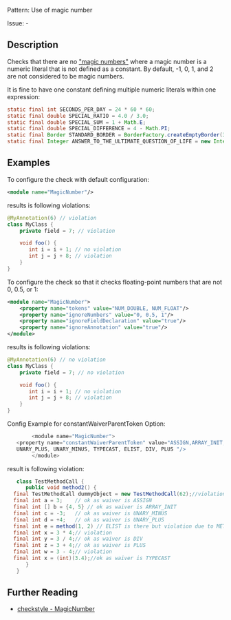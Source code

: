 Pattern: Use of magic number

Issue: -

## Description

Checks that there are no ["magic numbers"](https://en.wikipedia.org/wiki/Magic_number_%28programming%29) where a magic number is a numeric literal that is not defined as a constant. By default, -1, 0, 1, and 2 are not considered to be magic numbers. 

It is fine to have one constant defining multiple numeric literals within one expression: 


```java
static final int SECONDS_PER_DAY = 24 * 60 * 60;
static final double SPECIAL_RATIO = 4.0 / 3.0;
static final double SPECIAL_SUM = 1 + Math.E;
static final double SPECIAL_DIFFERENCE = 4 - Math.PI;
static final Border STANDARD_BORDER = BorderFactory.createEmptyBorder(3, 3, 3, 3);
static final Integer ANSWER_TO_THE_ULTIMATE_QUESTION_OF_LIFE = new Integer(42);
```
 

## Examples

To configure the check with default configuration: 


```xml
<module name="MagicNumber"/>
```
        

results is following violations: 


```java
@MyAnnotation(6) // violation
class MyClass {
    private field = 7; // violation
```

```java
    void foo() {
       int i = i + 1; // no violation
       int j = j + 8; // violation
    }
}
```
        

To configure the check so that it checks floating-point numbers that are not 0, 0.5, or 1: 


```xml
<module name="MagicNumber">
    <property name="tokens" value="NUM_DOUBLE, NUM_FLOAT"/>
    <property name="ignoreNumbers" value="0, 0.5, 1"/>
    <property name="ignoreFieldDeclaration" value="true"/>
    <property name="ignoreAnnotation" value="true"/>
</module>
```
        

results is following violations: 


```java
@MyAnnotation(6) // no violation
class MyClass {
    private field = 7; // no violation
```

```java
    void foo() {
       int i = i + 1; // no violation
       int j = j + 8; // violation
    }
}
```
        

Config Example for constantWaiverParentToken Option: 


```java
        <module name="MagicNumber">
   <property name="constantWaiverParentToken" value="ASSIGN,ARRAY_INIT,EXPR,
   UNARY_PLUS, UNARY_MINUS, TYPECAST, ELIST, DIV, PLUS "/>
        </module>
```
        

result is following violation:


```java
   class TestMethodCall {
      public void method2() {
  final TestMethodCall dummyObject = new TestMethodCall(62);//violation
  final int a = 3;    // ok as waiver is ASSIGN
  final int [] b = {4, 5} // ok as waiver is ARRAY_INIT
  final int c = -3;   // ok as waiver is UNARY_MINUS
  final int d = +4;   // ok as waiver is UNARY_PLUS
  final int e = method(1, 2) // ELIST is there but violation due to METHOD_CALL
  final int x = 3 * 4;// violation
  final int y = 3 / 4;// ok as waiver is DIV
  final int z = 3 + 4;// ok as waiver is PLUS
  final int w = 3 - 4;// violation
  final int x = (int)(3.4);//ok as waiver is TYPECAST
      }
   }
```

## Further Reading

* [checkstyle - MagicNumber](http://checkstyle.sourceforge.net/config_coding.html#MagicNumber)
